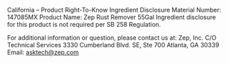  
 
 
California – Product Right-To-Know Ingredient Disclosure 
Material Number: 147085MX 
Product Name: Zep Rust Remover 55Gal 
Ingredient disclosure for this product is not required per SB 258 Regulation. 
 
For additional information or question, please contact us at: 
Zep, Inc. 
C/O Technical Services 
3330 Cumberland Blvd. SE, Ste 700 
Atlanta, GA 30339 
Email: asktech@zep.com 
 
 
 
 
